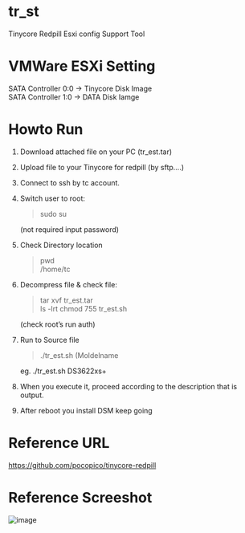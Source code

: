 # tr_st
Tinycore Redpill Esxi config Support Tool

# VMWare ESXi Setting
SATA Controller 0:0 -> Tinycore Disk Image<br>
SATA Controller 1:0 -> DATA Disk Iamge

# Howto Run

1. Download attached file on your PC (tr_est.tar)

2. Upload file to your Tinycore for redpill (by sftp....)

3. Connect to ssh by tc account.

4. Switch user to root:

   > sudo su
   
   (not required input password)

5. Check Directory location

   > pwd<br>
   > /home/tc

6. Decompress file & check file:

   > tar xvf tr_est.tar<br>
   > ls -lrt
   > chmod 755 tr_est.sh

   (check root’s run auth)

7. Run to Source file

   > ./tr_est.sh (Moldelname<br>

   eg. ./tr_est.sh DS3622xs+
 
8. When you execute it, proceed according to the description that is output.

9. After reboot you install DSM keep going


# Reference URL

https://github.com/pocopico/tinycore-redpill


# Reference Screeshot

![image](https://user-images.githubusercontent.com/42568682/158012257-db57387d-0cc3-4610-814a-a00e2c596677.png)
